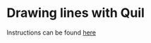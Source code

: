 # Drawing lines with Quil

Instructions can be found [here](https://github.com/ClojureBridge/drawing/blob/master/curriculum/first-program.md)